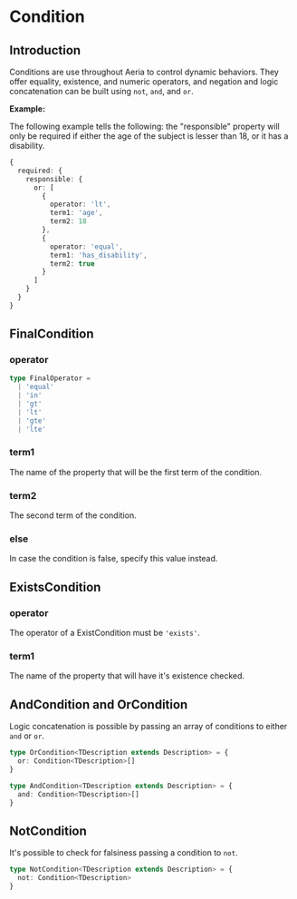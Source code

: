 # Condition

## Introduction

Conditions are use throughout Aeria to control dynamic behaviors.
They offer equality, existence, and numeric operators, and negation and logic concatenation can be built using `not`, `and`, and `or`.

**Example:**

The following example tells the following: the "responsible" property will only be required if either the age of the subject is lesser than 18, or it has a disability.

```typescript
{
  required: {
    responsible: {
      or: [
        {
          operator: 'lt',
          term1: 'age',
          term2: 18
        },
        {
          operator: 'equal',
          term1: 'has_disability',
          term2: true
        }
      ]
    }
  }
}
```

## FinalCondition

### operator <Badge type="tip" text="FinalOperator" />

```typescript
type FinalOperator =
  | 'equal'
  | 'in'
  | 'gt'
  | 'lt'
  | 'gte'
  | 'lte'
```

### term1 <Badge type="tip" text="PropertiesWithId<TDescription>" />

The name of the property that will be the first term of the condition.

### term2 <Badge type="tip" text="any" />

The second term of the condition.

### else <Badge type="tip" text="any" />

In case the condition is false, specify this value instead.


## ExistsCondition

### operator <Badge type="tip" text="'exists'" />

The operator of a ExistCondition must be `'exists'`.

### term1 <Badge type="tip" text="PropertiesWithId<TDescription>" />

The name of the property that will have it's existence checked.


## AndCondition and OrCondition

Logic concatenation is possible by passing an array of conditions to either `and` or `or`.

```typescript
type OrCondition<TDescription extends Description> = {
  or: Condition<TDescription>[]
}

type AndCondition<TDescription extends Description> = {
  and: Condition<TDescription>[]
}
```

## NotCondition

It's possible to check for falsiness passing a condition to `not`.

```typescript
type NotCondition<TDescription extends Description> = {
  not: Condition<TDescription>
}
```
